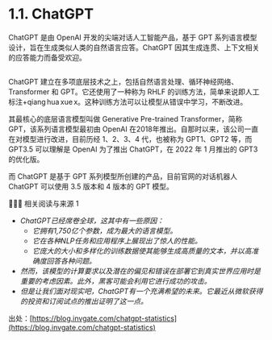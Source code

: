 # 1.1. ChatGPT

ChatGPT 是由 OpenAI 开发的尖端对话人工智能产品，基于 GPT 系列语言模型设计，旨在生成类似人类的自然语言应答。ChatGPT 因其生成连贯、上下文相关的应答能力而备受欢迎。

<figure><img src={require("../assets/chatgpt-cover.png").default} alt=""></img><figcaption></figcaption></figure>

ChatGPT 建立在多项底层技术之上，包括自然语言处理、循环神经网络、Transformer 和 GPT。它还使用了一种称为 RHLF 的训练方法，简单来说即人工标注+qiang hua xue x。这种训练方法可以让模型从错误中学习，不断改进。

其最核心的底层语言模型叫做 Generative Pre-trained Transformer，简称 GPT，该系列语言模型最初由 OpenAI 在2018年推出。自那时以来，该公司一直在对模型进行改进，目前历经 1、2、3、4 代，也被称为 GPT1、GPT2 等，而 GPT3.5 可以理解是 OpenAI 为了推出 ChatGPT，在 2022 年 1 月推出的 GPT3 的优化版。

而 ChatGPT 是基于 GPT 系列模型所创建的产品，目前官网的对话机器人 ChatGPT 可以使用 3.5 版本和 4 版本的 GPT 模型。



👨🏻‍💻 相关阅读与来源 1

* _ChatGPT已经席卷全球，这其中有一些原因：_
  * _它拥有1,750亿个参数，成为最大的语言模型。_
  * _它在各种NLP任务和应用程序上展现出了惊人的性能。_
  * _它庞大的大小和多样化的训练数据使其能够生成高质量的文本，并以高准确度回答各种问题。_
* _然而，该模型的计算要求以及潜在的偏见和错误在部署它到真实世界应用时是重要的考虑因素。此外，黑客可能会利用它进行成功的攻击。_
* _但是让我们面对现实吧，ChatGPT有一个充满希望的未来。它最近从微软获得的投资和订阅试点的推出证明了这一点。_

出处：[https://blog.invgate.com/chatgpt-statistics](https://blog.invgate.com/chatgpt-statistics)
